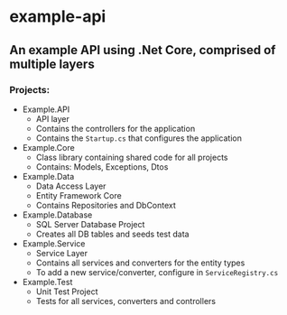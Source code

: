 # example-api

## An example API using .Net Core, comprised of multiple layers

### Projects:
- Example.API
  - API layer
  - Contains the controllers for the application
  - Contains the `Startup.cs` that configures the application
- Example.Core
  - Class library containing shared code for all projects
  - Contains: Models, Exceptions, Dtos
- Example.Data
  - Data Access Layer
  - Entity Framework Core
  - Contains Repositories and DbContext
- Example.Database
  - SQL Server Database Project
  - Creates all DB tables and seeds test data
- Example.Service
  - Service Layer
  - Contains all services and converters for the entity types
  - To add a new service/converter, configure in `ServiceRegistry.cs`
- Example.Test
  - Unit Test Project
  - Tests for all services, converters and controllers